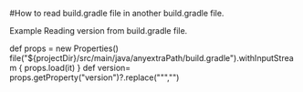 #How to read build.gradle file in another build.gradle file.

Example Reading version from build.gradle file.

def props = new Properties()
file("${projectDir}/src/main/java/anyextraPath/build.gradle").withInputStream { props.load(it) }
def version= props.getProperty("version")?.replace("\"","")
